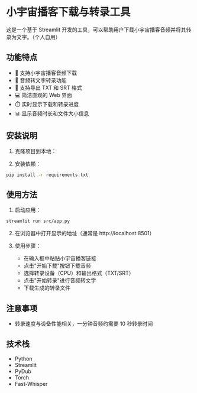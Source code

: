 # 小宇宙播客下载与转录工具

这是一个基于 Streamlit 开发的工具，可以帮助用户下载小宇宙播客音频并将其转录为文字。（个人自用）

## 功能特点

- 🎵 支持小宇宙播客音频下载
- 📝 音频转文字转录功能
- 🎯 支持导出 TXT 和 SRT 格式
- 💻 简洁直观的 Web 界面
- ⏱️ 实时显示下载和转录进度
- 📊 显示音频时长和文件大小信息


## 安装说明

1. 克隆项目到本地：

2. 安装依赖：
```bash
pip install -r requirements.txt
```

## 使用方法

1. 启动应用：
```bash
streamlit run src/app.py
```

2. 在浏览器中打开显示的地址（通常是 http://localhost:8501）

3. 使用步骤：
   - 在输入框中粘贴小宇宙播客链接
   - 点击"开始下载"按钮下载音频
   - 选择转录设备（CPU）和输出格式（TXT/SRT）
   - 点击"开始转录"进行音频转文字
   - 下载生成的转录文件

## 注意事项

- 转录速度与设备性能相关，一分钟音频约需要 10 秒转录时间

## 技术栈

- Python
- Streamlit
- PyDub
- Torch
- Fast-Whisper
